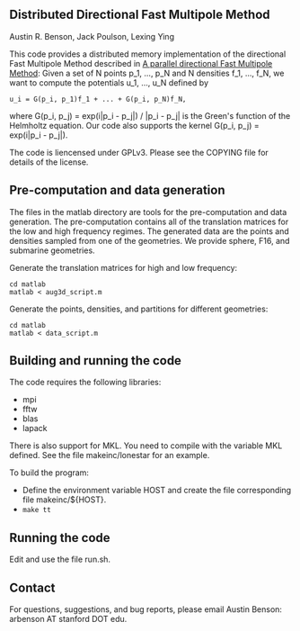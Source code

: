 Distributed Directional Fast Multipole Method
-----
Austin R. Benson, Jack Poulson, Lexing Ying

This code provides a distributed memory implementation of the directional Fast Multipole Method described in [A parallel directional Fast Multipole Method](http://arxiv.org/abs/1311.4257):
Given a set of N points p_1, ..., p_N and N densities f_1, ..., f_N, we want to compute the potentials
u_1, ..., u_N defined by

    u_i = G(p_i, p_1)f_1 + ... + G(p_i, p_N)f_N,

where G(p_i, p_j) = exp(i|p_i - p_j|) / |p_i - p_j| is the Green's function of the Helmholtz equation.
Our code also supports the kernel G(p_i, p_j) = exp(i|p_i - p_j|).

The code is liencensed under GPLv3.  Please see the COPYING file for details of the license.

Pre-computation and data generation
-----
The files in the matlab directory are tools for the pre-computation and data generation.
The pre-computation contains all of the translation matrices for the low and high frequency regimes.
The generated data are the points and densities sampled from one of the geometries.
We provide sphere, F16, and submarine geometries.

Generate the translation matrices for high and low frequency:

    cd matlab
    matlab < aug3d_script.m

Generate the points, densities, and partitions for different geometries:

    cd matlab
    matlab < data_script.m


Building and running the code
-----
The code requires the following libraries:
* mpi
* fftw
* blas
* lapack

There is also support for MKL.  You need to compile with the variable MKL defined.
See the file makeinc/lonestar for an example.

To build the program:
* Define the environment variable HOST and create the file corresponding file makeinc/${HOST}.
* `make tt`

Running the code
-----
Edit and use the file run.sh.

Contact
--------
For questions, suggestions, and bug reports, please email Austin Benson: arbenson AT stanford DOT edu.
